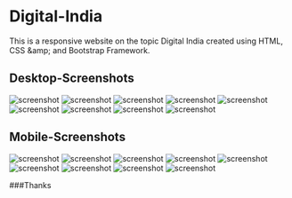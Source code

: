 # Digital-India
This is a responsive website on the topic Digital India created using HTML, CSS &amp;amp; and Bootstrap Framework.

## Desktop-Screenshots
![screenshot](screenshots/1.png)
![screenshot](screenshots/2.png)
![screenshot](screenshots/3.png)
![screenshot](screenshots/4.png)
![screenshot](screenshots/5.png)
![screenshot](screenshots/6.png)
![screenshot](screenshots/7.png)
![screenshot](screenshots/8.png)
![screenshot](screenshots/9.png)

## Mobile-Screenshots
![screenshot](screenshots/a.png)
![screenshot](screenshots/b.png)
![screenshot](screenshots/c.png)
![screenshot](screenshots/d.png)
![screenshot](screenshots/e.png)
![screenshot](screenshots/f.png)
![screenshot](screenshots/g.png)
![screenshot](screenshots/h.png)
![screenshot](screenshots/i.png)

###Thanks
